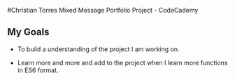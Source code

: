 #Christian Torres Mixed Message Portfolio Project - CodeCademy

##  My Goals

- To build a understanding of the project I am working on. 

- Learn more and more and add to the project when I learn more functions in ES6 format.
